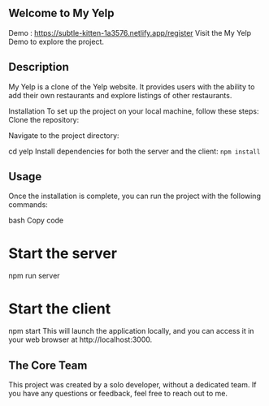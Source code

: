## Welcome to My Yelp
Demo : https://subtle-kitten-1a3576.netlify.app/register
Visit the My Yelp Demo to explore the project.


## Description
My Yelp is a clone of the Yelp website. It provides users with the ability to add their own restaurants and explore listings of other restaurants.

Installation
To set up the project on your local machine, follow these steps:
Clone the repository:

Navigate to the project directory:

cd yelp
Install dependencies for both the server and the client:
``
npm install
``
## Usage
Once the installation is complete, you can run the project with the following commands:

bash
Copy code
# Start the server
npm run server

# Start the client
npm start
This will launch the application locally, and you can access it in your web browser at http://localhost:3000.
## The Core Team
This project was created by a solo developer, without a dedicated team. If you have any questions or feedback, feel free to reach out to me.